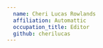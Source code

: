 ```yaml
---
  name: Cheri Lucas Rowlands
  affiliation: Automattic
  occupation_title: Editor
  github: cherilucas
---
```

